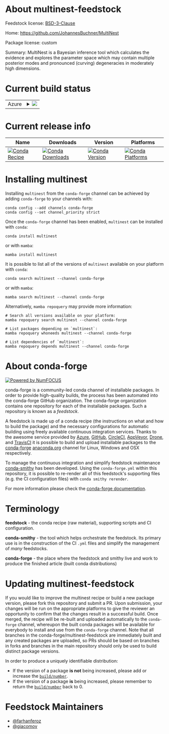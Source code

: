 About multinest-feedstock
=========================

Feedstock license: [BSD-3-Clause](https://github.com/conda-forge/multinest-feedstock/blob/main/LICENSE.txt)

Home: https://github.com/JohannesBuchner/MultiNest

Package license: custom

Summary: MultiNest is a Bayesian inference tool which calculates the evidence and explores the parameter space which may contain multiple posterior modes and pronounced (curving) degeneracies in moderately high dimensions.

Current build status
====================


<table>
    
  <tr>
    <td>Azure</td>
    <td>
      <details>
        <summary>
          <a href="https://dev.azure.com/conda-forge/feedstock-builds/_build/latest?definitionId=4031&branchName=main">
            <img src="https://dev.azure.com/conda-forge/feedstock-builds/_apis/build/status/multinest-feedstock?branchName=main">
          </a>
        </summary>
        <table>
          <thead><tr><th>Variant</th><th>Status</th></tr></thead>
          <tbody><tr>
              <td>linux_64</td>
              <td>
                <a href="https://dev.azure.com/conda-forge/feedstock-builds/_build/latest?definitionId=4031&branchName=main">
                  <img src="https://dev.azure.com/conda-forge/feedstock-builds/_apis/build/status/multinest-feedstock?branchName=main&jobName=linux&configuration=linux%20linux_64_" alt="variant">
                </a>
              </td>
            </tr><tr>
              <td>linux_aarch64</td>
              <td>
                <a href="https://dev.azure.com/conda-forge/feedstock-builds/_build/latest?definitionId=4031&branchName=main">
                  <img src="https://dev.azure.com/conda-forge/feedstock-builds/_apis/build/status/multinest-feedstock?branchName=main&jobName=linux&configuration=linux%20linux_aarch64_" alt="variant">
                </a>
              </td>
            </tr><tr>
              <td>linux_ppc64le</td>
              <td>
                <a href="https://dev.azure.com/conda-forge/feedstock-builds/_build/latest?definitionId=4031&branchName=main">
                  <img src="https://dev.azure.com/conda-forge/feedstock-builds/_apis/build/status/multinest-feedstock?branchName=main&jobName=linux&configuration=linux%20linux_ppc64le_" alt="variant">
                </a>
              </td>
            </tr><tr>
              <td>osx_64</td>
              <td>
                <a href="https://dev.azure.com/conda-forge/feedstock-builds/_build/latest?definitionId=4031&branchName=main">
                  <img src="https://dev.azure.com/conda-forge/feedstock-builds/_apis/build/status/multinest-feedstock?branchName=main&jobName=osx&configuration=osx%20osx_64_" alt="variant">
                </a>
              </td>
            </tr><tr>
              <td>osx_arm64</td>
              <td>
                <a href="https://dev.azure.com/conda-forge/feedstock-builds/_build/latest?definitionId=4031&branchName=main">
                  <img src="https://dev.azure.com/conda-forge/feedstock-builds/_apis/build/status/multinest-feedstock?branchName=main&jobName=osx&configuration=osx%20osx_arm64_" alt="variant">
                </a>
              </td>
            </tr>
          </tbody>
        </table>
      </details>
    </td>
  </tr>
</table>

Current release info
====================

| Name | Downloads | Version | Platforms |
| --- | --- | --- | --- |
| [![Conda Recipe](https://img.shields.io/badge/recipe-multinest-green.svg)](https://anaconda.org/conda-forge/multinest) | [![Conda Downloads](https://img.shields.io/conda/dn/conda-forge/multinest.svg)](https://anaconda.org/conda-forge/multinest) | [![Conda Version](https://img.shields.io/conda/vn/conda-forge/multinest.svg)](https://anaconda.org/conda-forge/multinest) | [![Conda Platforms](https://img.shields.io/conda/pn/conda-forge/multinest.svg)](https://anaconda.org/conda-forge/multinest) |

Installing multinest
====================

Installing `multinest` from the `conda-forge` channel can be achieved by adding `conda-forge` to your channels with:

```
conda config --add channels conda-forge
conda config --set channel_priority strict
```

Once the `conda-forge` channel has been enabled, `multinest` can be installed with `conda`:

```
conda install multinest
```

or with `mamba`:

```
mamba install multinest
```

It is possible to list all of the versions of `multinest` available on your platform with `conda`:

```
conda search multinest --channel conda-forge
```

or with `mamba`:

```
mamba search multinest --channel conda-forge
```

Alternatively, `mamba repoquery` may provide more information:

```
# Search all versions available on your platform:
mamba repoquery search multinest --channel conda-forge

# List packages depending on `multinest`:
mamba repoquery whoneeds multinest --channel conda-forge

# List dependencies of `multinest`:
mamba repoquery depends multinest --channel conda-forge
```


About conda-forge
=================

[![Powered by
NumFOCUS](https://img.shields.io/badge/powered%20by-NumFOCUS-orange.svg?style=flat&colorA=E1523D&colorB=007D8A)](https://numfocus.org)

conda-forge is a community-led conda channel of installable packages.
In order to provide high-quality builds, the process has been automated into the
conda-forge GitHub organization. The conda-forge organization contains one repository
for each of the installable packages. Such a repository is known as a *feedstock*.

A feedstock is made up of a conda recipe (the instructions on what and how to build
the package) and the necessary configurations for automatic building using freely
available continuous integration services. Thanks to the awesome service provided by
[Azure](https://azure.microsoft.com/en-us/services/devops/), [GitHub](https://github.com/),
[CircleCI](https://circleci.com/), [AppVeyor](https://www.appveyor.com/),
[Drone](https://cloud.drone.io/welcome), and [TravisCI](https://travis-ci.com/)
it is possible to build and upload installable packages to the
[conda-forge](https://anaconda.org/conda-forge) [anaconda.org](https://anaconda.org/)
channel for Linux, Windows and OSX respectively.

To manage the continuous integration and simplify feedstock maintenance
[conda-smithy](https://github.com/conda-forge/conda-smithy) has been developed.
Using the ``conda-forge.yml`` within this repository, it is possible to re-render all of
this feedstock's supporting files (e.g. the CI configuration files) with ``conda smithy rerender``.

For more information please check the [conda-forge documentation](https://conda-forge.org/docs/).

Terminology
===========

**feedstock** - the conda recipe (raw material), supporting scripts and CI configuration.

**conda-smithy** - the tool which helps orchestrate the feedstock.
                   Its primary use is in the construction of the CI ``.yml`` files
                   and simplify the management of *many* feedstocks.

**conda-forge** - the place where the feedstock and smithy live and work to
                  produce the finished article (built conda distributions)


Updating multinest-feedstock
============================

If you would like to improve the multinest recipe or build a new
package version, please fork this repository and submit a PR. Upon submission,
your changes will be run on the appropriate platforms to give the reviewer an
opportunity to confirm that the changes result in a successful build. Once
merged, the recipe will be re-built and uploaded automatically to the
`conda-forge` channel, whereupon the built conda packages will be available for
everybody to install and use from the `conda-forge` channel.
Note that all branches in the conda-forge/multinest-feedstock are
immediately built and any created packages are uploaded, so PRs should be based
on branches in forks and branches in the main repository should only be used to
build distinct package versions.

In order to produce a uniquely identifiable distribution:
 * If the version of a package **is not** being increased, please add or increase
   the [``build/number``](https://docs.conda.io/projects/conda-build/en/latest/resources/define-metadata.html#build-number-and-string).
 * If the version of a package **is** being increased, please remember to return
   the [``build/number``](https://docs.conda.io/projects/conda-build/en/latest/resources/define-metadata.html#build-number-and-string)
   back to 0.

Feedstock Maintainers
=====================

* [@farhanferoz](https://github.com/farhanferoz/)
* [@giacomov](https://github.com/giacomov/)

